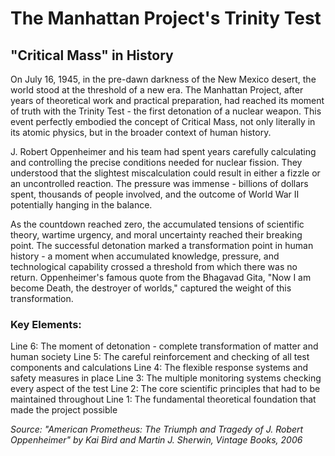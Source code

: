 # The Manhattan Project's Trinity Test

## "Critical Mass" in History

On July 16, 1945, in the pre-dawn darkness of the New Mexico desert, the world stood at the threshold of a new era. The Manhattan Project, after years of theoretical work and practical preparation, had reached its moment of truth with the Trinity Test - the first detonation of a nuclear weapon. This event perfectly embodied the concept of Critical Mass, not only literally in its atomic physics, but in the broader context of human history.

J. Robert Oppenheimer and his team had spent years carefully calculating and controlling the precise conditions needed for nuclear fission. They understood that the slightest miscalculation could result in either a fizzle or an uncontrolled reaction. The pressure was immense - billions of dollars spent, thousands of people involved, and the outcome of World War II potentially hanging in the balance.

As the countdown reached zero, the accumulated tensions of scientific theory, wartime urgency, and moral uncertainty reached their breaking point. The successful detonation marked a transformation point in human history - a moment when accumulated knowledge, pressure, and technological capability crossed a threshold from which there was no return. Oppenheimer's famous quote from the Bhagavad Gita, "Now I am become Death, the destroyer of worlds," captured the weight of this transformation.

### Key Elements:
Line 6: The moment of detonation - complete transformation of matter and human society
Line 5: The careful reinforcement and checking of all test components and calculations
Line 4: The flexible response systems and safety measures in place
Line 3: The multiple monitoring systems checking every aspect of the test
Line 2: The core scientific principles that had to be maintained throughout
Line 1: The fundamental theoretical foundation that made the project possible

*Source: "American Prometheus: The Triumph and Tragedy of J. Robert Oppenheimer" by Kai Bird and Martin J. Sherwin, Vintage Books, 2006*